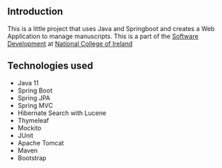 
## Introduction
This is a little project that uses Java and Springboot and creates a Web Application to manage manuscripts.
This is a part of the [Software Development](https://www.ncirl.ie/Courses/NCI-Course-Details/course/HDCOMPSDEV) at [National College of Ireland](https://www.ncirl.ie/)

## Technologies used
- Java 11
- Spring Boot
- Spring JPA
- Spring MVC
- Hibernate Search with Lucene
- Thymeleaf
- Mockito 
- JUnit
- Apache Tomcat
- Maven
- Bootstrap
